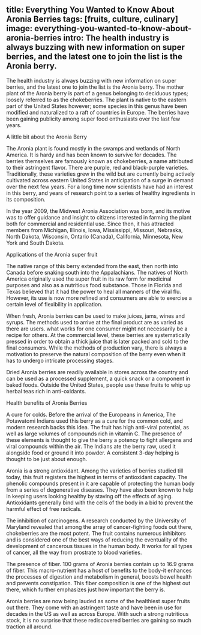 title: Everything You Wanted to Know About Aronia Berries
tags: [fruits, culture, culinary]
image: everything-you-wanted-to-know-about-aronia-berries
intro: The health industry is always buzzing with new information on super berries, and the latest one to join the list is the Aronia berry.
---
The health industry is always buzzing with new information on super berries,
and the latest one to join the list is the Aronia berry. The mother plant of
the Aronia berry is part of a genus belonging to deciduous types; loosely
referred to as the chokeberries. The plant is native to the eastern part of the
United States however; some species in this genus have been modified and
naturalized to a raft of countries in Europe. The berries have been gaining
publicity among super food enthusiasts over the last few years.

A little bit about the Aronia Berry

The Aronia plant is found mostly in the swamps and wetlands of North America.
It is hardy and has been known to survive for decades. The berries themselves
are famously known as chokeberries, a name attributed to their astringent
flavor. There are purple, red and black-purple varieties. Traditionally, these
varieties grew in the wild but are currently being actively cultivated across
eastern United States in anticipation of a surge in demand over the next few
years. For a long time now scientists have had an interest in this berry, and
years of research point to a series of healthy ingredients in its composition.

In the year 2009, the Midwest Aronia Association was born, and its motive was
to offer guidance and insight to citizens interested in farming the plant both
for commercial and residential use. Since then, it has attracted members from
Michigan, Illinois, Iowa, Mississippi, Missouri, Nebraska, North Dakota,
Wisconsin, Ontario (Canada), California, Minnesota, New York and South Dakota.

Applications of the Aronia super fruit

The native range of this berry extended from the east, then north into Canada
before snaking south into the Appalachians. The natives of North America
originally used the super fruit in its raw form for medicinal purposes and also
as a nutritious food substance. Those in Florida and Texas believed that it had
the power to heal all manners of the viral flu. However, its use is now more
refined and consumers are able to exercise a certain level of flexibility in
application.

When fresh, Aronia berries can be used to make juices, jams, wines and syrups.
The methods used to arrive at the final product are as varied as there are
users. what works for one consumer might not necessarily be a recipe for
others. At the commercial level, these berries are systematically pressed in
order to obtain a thick juice that is later packed and sold to the final
consumers. While the methods of production vary, there is always a motivation
to preserve the natural composition of the berry even when it has to undergo
intricate processing stages.

Dried Aronia berries are readily available in stores across the country and can
be used as a processed supplement, a quick snack or a component in baked foods.
Outside the United States, people use these fruits to whip up herbal teas rich
in anti-oxidants.

Health benefits of Aronia Berries

A cure for colds. Before the arrival of the Europeans in America, The
Potawatomi Indians used this berry as a cure for the common cold, and modern
research backs this idea. The fruit has high anti-viral potential, as well as
large volumes of compounds rich in vitamin C. The presence of these elements is
thought to give the berry a potency to fight allergens and viral compounds
within the air. The Indians ate the berry raw, used it alongside food or ground
it into powder. A consistent 3-day helping is thought to be just about enough.

Aronia is a strong antioxidant. Among the varieties of berries studied till
today, this fruit registers the highest in terms of antioxidant capacity. The
phenolic compounds present in it are capable of protecting the human body from
a series of degenerative diseases. They have also been known to help in keeping
users looking healthy by staving off the effects of aging. Antioxidants
generally bind with the cells of the body in a bid to prevent the harmful
effect of free radicals.

The inhibition of carcinogens. A research conducted by the University of
Maryland revealed that among the array of cancer-fighting foods out there,
chokeberries are the most potent. The fruit contains numerous inhibitors and is
considered one of the best ways of reducing the eventuality of the development
of cancerous tissues in the human body. It works for all types of cancer, all
the way from prostrate to blood varieties.

The presence of fiber. 100 grams of Aronia berries contain up to 16.9 grams of
fiber. This macro-nutrient has a host of benefits to the body-it enhances the
processes of digestion and metabolism in general, boosts bowel health and
prevents constipation. This fiber composition is one of the highest out there,
which further emphasizes just how important the berry is.

Aronia berries are now being lauded as some of the healthiest super fruits out
there. They come with an astringent taste and have been in use for decades in
the US as well as across Europe. With such a strong nutritious stock, it is no
surprise that these rediscovered berries are gaining so much traction all
around.

